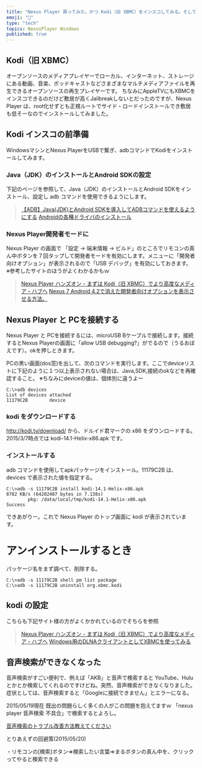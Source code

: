```yaml
---
title: "Nexus Player 買ってみた、かつ Kodi（旧 XBMC）をインスコしてみる。そして「音声検索」トラブルなのだよ！"
emoji: "📝"
type: "tech"
topics: NexusPlayer Windows
published: true
---
```


## Kodi（旧 XBMC）
オープンソースのメディアプレイヤーでローカル、インターネット、ストレージにある動画、音楽、ポッドキャストなどさまざまなマルチメディアファイルを再生できるオープンソースの再生プレイヤーです。
ちなみにAppleTVにもXBMCをインスコできるのだけど敷居が高くJailbreakしないとだったのですが、Nexus Player は、root化せずとも正規ルートでサイド・ロードインストールでき敷居も低そーなのでインストールしてみました。



## Kodi インスコの前準備
WindowsマシンとNexus PlayerをUSBで繋ぎ、adbコマンドでKodiをインストールしてみます。

### Java（JDK）のインストールとAndroid SDKの設定
下記のページを参照して、Java（JDK）のインストールとAndroid SDKをインストール、設定し adb コマンドを使用できるようにします。

> [【ADB】Java(JDK)とAndroid SDKを導入してADBコマンドを使えるようにする](http://andmem.blogspot.jp/2014/04/installjdkandroidsdkadb.html)
> [Androidの各種ドライバのインストール](http://andmem.blogspot.jp/2012/10/android.html)

### Nexus Player開発者モードに
Nexus Player の画面で 「設定 -> 端末情報 -> ビルド」のところでリモコンの真ん中ボタンを７回タップして開発者モードを有効にします。メニューに「開発者向けオプション」が表示されるので「USB デバッグ」を有効にしておきます。
※参考したサイトのほうがよくわかるかもｗ

> [Nexus Player ハンズオン - まずは Kodi（旧 XBMC）でより高度なメディア・ハブへ](http://netbuffalo.doorblog.jp/archives/4978009.html)
> [Nexus 7 Android 4.2で消えた開発者向けオプションを表示させる方法。](http://androidlover.net/smartphone/galaxynexus/android-4-2-developer-options.html)

## Nexus Player と PCを接続する
Nexus Player と PCを接続するには、microUSB Bケーブルで接続します。接続するとNexus Playerの画面に「allow USB debugging?」がでるので（うるおぼえです）。okを押しときます。

PCの黒い画面(dos窓)を出して、次のコマンドを実行します。ここでdeviceリストに下記のように１つ以上表示されない場合は、Java,SDK,接続のokなどを再確認すること。
※ちなみにdeviceの値は、個体別に違うよー

```
C:\>adb devices
List of devices attached
11179C2B        device
```

### kodi をダウンロードする
http://kodi.tv/download/ から、ドルイド君マークの x86 をダウンロードする。
2015/3/7時点では kodi-14.1-Helix-x86.apk です。


### インストールする
adb コマンドを使用してapkパッケージをインストール。11179C2B は、devices で表示された値を指定する。

```
C:\>adb -s 11179C2B install kodi-14.1-Helix-x86.apk
8782 KB/s (64202487 bytes in 7.138s)
        pkg: /data/local/tmp/kodi-14.1-Helix-x86.apk
Success
```

できあがりー。これで Nexus Player のトップ画面に kodi が表示されています。

# アンインストールするとき
パッケージ名をまず調べて、削除する。

```
C:\>adb -s 11179C2B shell pm list package
C:\>adb -s 11179C2B uninstall org.xbmc.kodi
```

## kodi の設定
こちらも下記サイト様の方がよくかかれているのでそちらを参照

> [Nexus Player ハンズオン - まずは Kodi（旧 XBMC）でより高度なメディア・ハブへ](http://netbuffalo.doorblog.jp/archives/4978009.html)
> [Windows用のDLNAクライアントとしてXBMCを使ってみる](http://signal-flag-z.blogspot.jp/2013/09/windowsdlnaxbmc.html)

## 音声検索ができなくなった
音声検索がすごい便利で、例えば「AKB」と音声で検索すると YouTube、Hulu とかとか検索してくれるのですけどね。突然、音声検索ができなくなりました。
症状としては、音声検索すると「Googleに接続できません」とエラーになる。

2015/05/19現在 既出の問題らしく多くの人がこの問題を抱えてますｗ
「nexus player 音声検索 不具合」で検索するとよろし。

[音声検索のトラブル改善方法教えてください](http://bbs.kakaku.com/bbs/K0000738912/SortID=18782455/)


とりあえずの回避策(2015/05/20)

・リモコンの[検索]ボタン⇒検索したい言葉⇒まるボタンの真ん中を、クリックってやると検索できる

